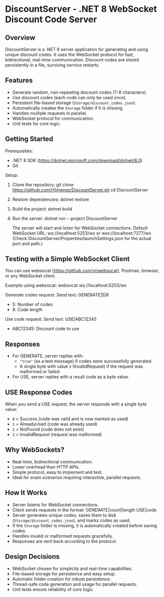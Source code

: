DiscountServer - .NET 8 WebSocket Discount Code Server
======================================================

Overview
--------
DiscountServer is a .NET 8 server application for generating and using unique discount codes. It uses the WebSocket protocol for fast, bidirectional, real-time communication. Discount codes are stored persistently in a file, surviving service restarts.

Features
--------
- Generate random, non-repeating discount codes (7-8 characters).
- Use discount codes (each code can only be used once).
- Persistent file-based storage (`Storage/discount_codes.json`).
- Automatically creates the `Storage` folder if it is missing.
- Handles multiple requests in parallel.
- WebSocket protocol for communication.
- Unit tests for core logic.

Getting Started
---------------
Prerequisites:
- .NET 8 SDK (https://dotnet.microsoft.com/download/dotnet/8.0)
- Git

Setup:
1. Clone the repository:
   git clone https://github.com/rfjimenez/DiscountServer.git
   cd DiscountServer

3. Restore dependencies:
   dotnet restore

4. Build the project:
   dotnet build

5. Run the server:
   dotnet run --project DiscountServer

   The server will start and listen for WebSocket connections.
   Default WebSocket URL: ws://localhost:5253/ws or wss://localhost:7277/ws
   (Check DiscountServer/Properties/launchSettings.json for the actual port and path.)

Testing with a Simple WebSocket Client
--------------------------------------
You can use websocat (https://github.com/vi/websocat), Postman, browser, or any WebSocket client.

Example using websocat:
   websocat ws://localhost:5253/ws

Generate codes request:
   Send text: GENERATE|5|8
   - 5: Number of codes
   - 8: Code length

Use code request:
   Send text: USE|ABC12345
   - ABC12345: Discount code to use

Responses
---------
- For GENERATE, server replies with:
    - `"true"` (as a text message) if codes were successfully generated.
    - A single byte with value `3` (InvalidRequest) if the request was malformed or failed.
- For USE, server replies with a result code as a byte value.

USE Response Codes
------------------
When you send a USE request, the server responds with a single byte value:
- `0` = Success (code was valid and is now marked as used)
- `1` = AlreadyUsed (code was already used)
- `2` = NotFound (code does not exist)
- `3` = InvalidRequest (request was malformed)

Why WebSockets?
---------------
- Real-time, bidirectional communication.
- Lower overhead than HTTP APIs.
- Simple protocol, easy to implement and test.
- Ideal for exam scenarios requiring interactive, parallel requests.

How It Works
------------
- Server listens for WebSocket connections.
- Client sends requests in the format:
    GENERATE|count|length
    USE|code
- Server generates unique codes, saves them to disk (`Storage/discount_codes.json`), and marks codes as used.
- If the `Storage` folder is missing, it is automatically created before saving codes.
- Handles invalid or malformed requests gracefully.
- Responses are sent back according to the protocol.

Design Decisions
----------------
- WebSocket chosen for simplicity and real-time capabilities.
- File-based storage for persistence and easy setup.
- Automatic folder creation for robust persistence.
- Thread-safe code generation and usage for parallel requests.
- Unit tests ensure reliability of core logic.
